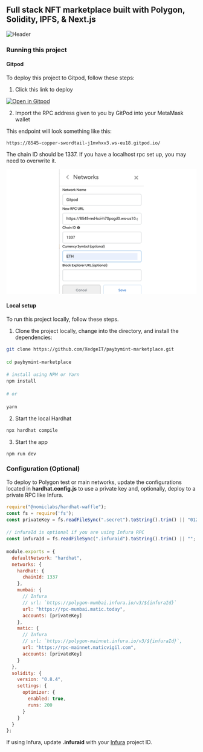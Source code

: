 ## Full stack NFT marketplace built with Polygon, Solidity, IPFS, & Next.js

![Header](https://dev-to-uploads.s3.amazonaws.com/uploads/articles/pfofv47dooojerkmfgr4.png)

### Running this project

#### Gitpod

To deploy this project to Gitpod, follow these steps:

1. Click this link to deploy

[![Open in Gitpod](https://gitpod.io/button/open-in-gitpod.svg)](https://gitpod.io/#github.com/dabit3/polygon-ethereum-nextjs-marketplace)

2. Import the RPC address given to you by GitPod into your MetaMask wallet

This endpoint will look something like this:

```
https://8545-copper-swordtail-j1mvhxv3.ws-eu18.gitpod.io/
```

The chain ID should be 1337. If you have a localhost rpc set up, you may need to overwrite it.

![MetaMask RPC Import](wallet.png)

#### Local setup

To run this project locally, follow these steps.

1. Clone the project locally, change into the directory, and install the dependencies:

```sh
git clone https://github.com/XedgeIT/paybymint-marketplace.git

cd paybymint-marketplace

# install using NPM or Yarn
npm install

# or

yarn
```

2. Start the local Hardhat

```sh
npx hardhat compile
```

3. Start the app

```
npm run dev
```

### Configuration (Optional)

To deploy to Polygon test or main networks, update the configurations located in __hardhat.config.js__ to use a private key and, optionally, deploy to a private RPC like Infura.

```javascript
require("@nomiclabs/hardhat-waffle");
const fs = require('fs');
const privateKey = fs.readFileSync(".secret").toString().trim() || "01234567890123456789";

// infuraId is optional if you are using Infura RPC
const infuraId = fs.readFileSync(".infuraid").toString().trim() || "";

module.exports = {
  defaultNetwork: "hardhat",
  networks: {
    hardhat: {
      chainId: 1337
    },
    mumbai: {
      // Infura
      // url: `https://polygon-mumbai.infura.io/v3/${infuraId}`
      url: "https://rpc-mumbai.matic.today",
      accounts: [privateKey]
    },
    matic: {
      // Infura
      // url: `https://polygon-mainnet.infura.io/v3/${infuraId}`,
      url: "https://rpc-mainnet.maticvigil.com",
      accounts: [privateKey]
    }
  },
  solidity: {
    version: "0.8.4",
    settings: {
      optimizer: {
        enabled: true,
        runs: 200
      }
    }
  }
};
```

If using Infura, update __.infuraid__ with your [Infura](https://infura.io/) project ID.
